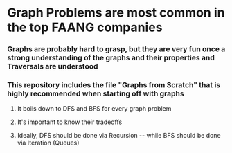 # Graph Problems are most common in the top FAANG companies  

### Graphs are probably hard to grasp, but they are very fun once a strong understanding of the graphs and their properties and Traversals are understood 


### This repository includes the file "Graphs from Scratch" that is highly recommended when starting off with graphs 


1. It boils down to DFS and BFS for every graph problem 

2. It's important to know their tradeoffs 

3. Ideally, DFS should be done via Recursion -- while BFS should be done via Iteration (Queues) 
 

